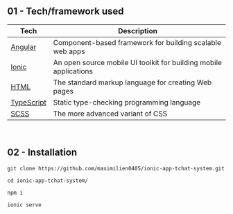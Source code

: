 ## 01 - Tech/framework used

| Tech                                                      | Description                                                         |
| --------------------------------------------------------- | ------------------------------------------------------------------- |
| [Angular](https://angular.io/)                            | Component-based framework for building scalable web apps            |
| [Ionic](https://ionicframework.com/)                      | An open source mobile UI toolkit for building mobile applications   | 
| [HTML](https://developer.mozilla.org/fr/docs/Web/HTML)    | The standard markup language for creating Web pages                 |
| [TypeScript](https://www.typescriptlang.org/)             | Static type-checking programming language                           |
| [SCSS](https://sass-lang.com)                             | The more advanced variant of CSS                                    |

<br>

## 02 - Installation

```
git clone https://github.com/maximilien0405/ionic-app-tchat-system.git

cd ionic-app-tchat-system/

npm i

ionic serve
```

